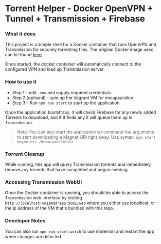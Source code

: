 # Torrent Helper - Docker OpenVPN + Tunnel + Transmission + Firebase

### What it does
This project is a simple shell for a Docker container that runs OpenVPN and Transmission for securely torrenting files. The original Docker image used can be found [here](https://hub.docker.com/r/haugene/transmission-openvpn/)

Once started, the docker container will automatically connect to the configured VPN and load up Transmission server.

### How to use it

* Step 1 - edit `.env` and supply required credentials
* Step 2 (optioanl) - spin up the Vagrant VM for encapsulation
* Step 3 - Run `npm run start` to start up the application

Once the application bootstraps, it will check Firebase for any newly added Torrents to download, and if it finds any it will queue them up in Transmission.

> Note: You can also start the application w/ command line arguments to start downloading a Magnet URI right away. Use syntax: `npm start magnetUri /download/folder`

### Torrent Cleanup
While running, this app will query Transmission torrents and immediately remove any torrents that have completed and begun seeding.

### Accessing Transmission WebUI
Once the Docker container is running, you should be able to access the Transmission web interface by visiting `http://localhost|vmIpAddress:9091/web` where you either use localhost, or the ip address of the VM that's bundled with this repo.

### Developer Notes
You can also run `npm run start:watch` to use nodemon and restart the app when changes are detected.